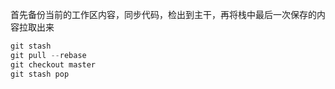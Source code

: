 首先备份当前的工作区内容，同步代码，检出到主干，再将栈中最后一次保存的内容拉取出来
```javascript
git stash
git pull --rebase
git checkout master
git stash pop
```